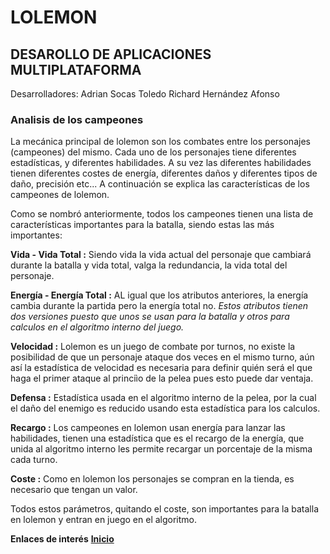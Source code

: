 ﻿# LOLEMON
## DESAROLLO DE APLICACIONES MULTIPLATAFORMA 
Desarrolladores:
Adrian Socas Toledo
Richard Hernández Afonso

### Analisis de los campeones
La mecánica principal de lolemon son los combates entre los personajes (campeones) del mismo. 
Cada uno de los personajes tiene diferentes estadísticas, y diferentes habilidades.
A su vez las diferentes habilidades tienen diferentes costes de energía, diferentes daños y diferentes tipos de daño, precisión etc... 
A continuación se explica las características de los campeones de lolemon.

Como se nombró anteriormente, todos los campeones tienen una lista de características importantes para la batalla, siendo estas las más importantes:

**Vida - Vida Total :** Siendo vida la vida actual del personaje que cambiará durante la batalla y vida total, valga la redundancia, la vida total del personaje.

**Energía - Energía Total :** AL igual que los atributos anteriores, la energía cambia durante la partida pero la energía total no. 
*Estos atributos tienen dos versiones puesto que unos se usan para la batalla y otros para calculos en el algoritmo interno del juego.*

**Velocidad :** Lolemon es un juego de combate por turnos, no existe la posibilidad de que un personaje ataque dos veces en el mismo turno, aún así la estadística de velocidad es necesaria para definir quién será el que haga el primer ataque al princiìo de la pelea pues esto puede dar ventaja.

**Defensa :** Estadística usada en el algoritmo interno de la pelea, por la cual el daño del enemigo es reducido usando esta estadística para los calculos.

**Recargo :** Los campeones en lolemon usan energía para lanzar las habilidades, tienen una estadística que es el recargo de la energía, que unida al algoritmo interno les permite recargar un porcentaje de la misma cada turno.

**Coste :** Como en lolemon los personajes se compran en la tienda, es necesario que tengan un valor.


Todos estos parámetros, quitando el coste, son importantes para la batalla en lolemon y entran en juego en el algoritmo. 



**Enlaces de interés**
**[Inicio](https://github.com/RichardHanks/Lolemon)**


 
